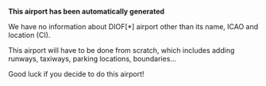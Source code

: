 **This airport has been automatically generated**

We have no information about DIOF[*] airport other than its name, ICAO and location (CI).

This airport will have to be done from scratch, which includes adding runways, taxiways, parking locations, boundaries...

Good luck if you decide to do this airport!